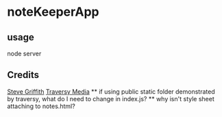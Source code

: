 # noteKeeperApp

## usage
node server

## Credits
[Steve Griffith]()
[Traversy Media]()
** if using public static folder demonstrated by traversy, what do I need to change in index.js?
** why isn't style sheet attaching to notes.html?
